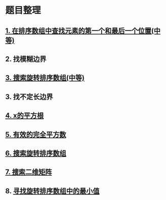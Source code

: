 # 题目整理

## [1. 在排序数组中查找元素的第一个和最后一个位置(中等)](https://leetcode-cn.com/problems/find-first-and-last-position-of-element-in-sorted-array/)



## 2. 找模糊边界



## [3. 搜索旋转排序数组(中等)](https://leetcode-cn.com/problems/search-in-rotated-sorted-array/)



## 3. 找不定长边界



## [4. x的平方根](https://leetcode-cn.com/problems/sqrtx/)



## [5.  有效的完全平方数](https://leetcode-cn.com/problems/valid-perfect-square/)



## [6. 搜索旋转排序数组](https://leetcode-cn.com/problems/search-in-rotated-sorted-array/)



## [7. 搜索二维矩阵](https://leetcode-cn.com/problems/search-a-2d-matrix/)



## 8. [寻找旋转排序数组中的最小值](https://leetcode-cn.com/problems/find-minimum-in-rotated-sorted-array/)



